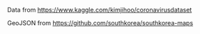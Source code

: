 Data from https://www.kaggle.com/kimjihoo/coronavirusdataset

GeoJSON from https://github.com/southkorea/southkorea-maps